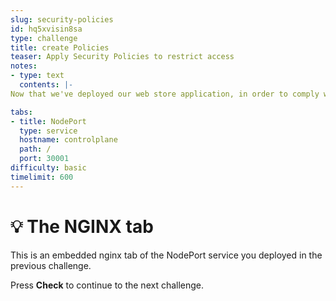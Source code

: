 ```yaml
---
slug: security-policies
id: hq5xvisin8sa
type: challenge
title: create Policies
teaser: Apply Security Policies to restrict access 
notes:
- type: text
  contents: |-
Now that we've deployed our web store application, in order to comply with the PCI DSS standard we have to secure it. This means applying Security Policies to restrict access as a much as possible. In this section we will walk through building up a robust security policy for our application.

tabs:
- title: NodePort
  type: service
  hostname: controlplane
  path: /
  port: 30001
difficulty: basic
timelimit: 600
---
```


💡 The NGINX tab
================

This is an embedded nginx tab of the NodePort service you deployed in the previous challenge.

Press **Check** to continue to the next challenge.
